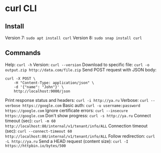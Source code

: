 # curl CLI

## Install
Version 7: `sudo apt install curl`
Version 8: `sudo snap install curl`

## Commands
Help: `curl -h`
Version: `curl --version`
Download to specific file: `curl -o output.zip http://data.com/file.zip`
Send POST request with JSON body:
```
curl -X POST \
	-H "Content-Type: application/json" \
	-d '{"name": "John"}' \
	http://localhost:9000/json
```
Print response status and headers: `curl -i http://ya.ru`
Verbose: `curl --verbose https://google.com`
Basic auth: `curl -u username:password https://google.com`
Ignore certificate errors: `curl --insecure https://google.com`
Don't show progress: `curl -s http://ya.ru`
Connect timeout (sec): `curl -m 60 http://localhost:80/internal/v1/tenant/info/ALL`
Connection timeout (sec): `curl --connect-timeout 60 http://localhost:80/internal/v1/tenant/info/ALL`
Follow redirection: `curl -L http://ya.ru`
Send a HEAD request (content size): `curl -I https://httpbin.io/bytes/500`
